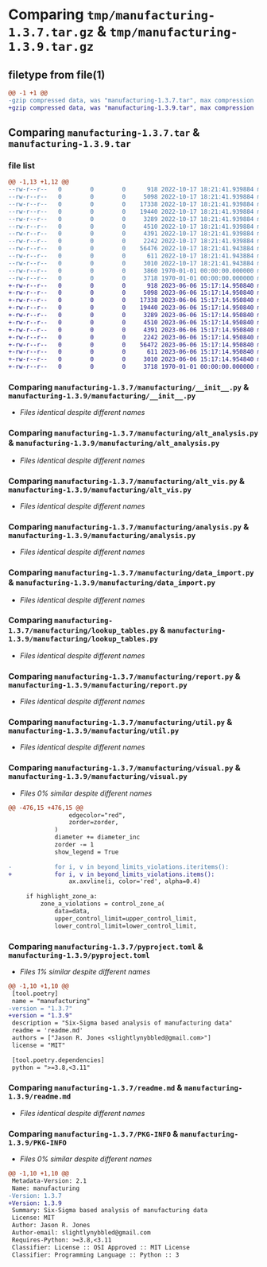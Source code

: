 # Comparing `tmp/manufacturing-1.3.7.tar.gz` & `tmp/manufacturing-1.3.9.tar.gz`

## filetype from file(1)

```diff
@@ -1 +1 @@
-gzip compressed data, was "manufacturing-1.3.7.tar", max compression
+gzip compressed data, was "manufacturing-1.3.9.tar", max compression
```

## Comparing `manufacturing-1.3.7.tar` & `manufacturing-1.3.9.tar`

### file list

```diff
@@ -1,13 +1,12 @@
--rw-r--r--   0        0        0      918 2022-10-17 18:21:41.939884 manufacturing-1.3.7/manufacturing/__init__.py
--rw-r--r--   0        0        0     5098 2022-10-17 18:21:41.939884 manufacturing-1.3.7/manufacturing/alt_analysis.py
--rw-r--r--   0        0        0    17338 2022-10-17 18:21:41.939884 manufacturing-1.3.7/manufacturing/alt_vis.py
--rw-r--r--   0        0        0    19440 2022-10-17 18:21:41.939884 manufacturing-1.3.7/manufacturing/analysis.py
--rw-r--r--   0        0        0     3289 2022-10-17 18:21:41.939884 manufacturing-1.3.7/manufacturing/data_import.py
--rw-r--r--   0        0        0     4510 2022-10-17 18:21:41.939884 manufacturing-1.3.7/manufacturing/lookup_tables.py
--rw-r--r--   0        0        0     4391 2022-10-17 18:21:41.939884 manufacturing-1.3.7/manufacturing/report.py
--rw-r--r--   0        0        0     2242 2022-10-17 18:21:41.939884 manufacturing-1.3.7/manufacturing/util.py
--rw-r--r--   0        0        0    56476 2022-10-17 18:21:41.943884 manufacturing-1.3.7/manufacturing/visual.py
--rw-r--r--   0        0        0      611 2022-10-17 18:21:41.943884 manufacturing-1.3.7/pyproject.toml
--rw-r--r--   0        0        0     3010 2022-10-17 18:21:41.943884 manufacturing-1.3.7/readme.md
--rw-r--r--   0        0        0     3860 1970-01-01 00:00:00.000000 manufacturing-1.3.7/setup.py
--rw-r--r--   0        0        0     3718 1970-01-01 00:00:00.000000 manufacturing-1.3.7/PKG-INFO
+-rw-r--r--   0        0        0      918 2023-06-06 15:17:14.950840 manufacturing-1.3.9/manufacturing/__init__.py
+-rw-r--r--   0        0        0     5098 2023-06-06 15:17:14.950840 manufacturing-1.3.9/manufacturing/alt_analysis.py
+-rw-r--r--   0        0        0    17338 2023-06-06 15:17:14.950840 manufacturing-1.3.9/manufacturing/alt_vis.py
+-rw-r--r--   0        0        0    19440 2023-06-06 15:17:14.950840 manufacturing-1.3.9/manufacturing/analysis.py
+-rw-r--r--   0        0        0     3289 2023-06-06 15:17:14.950840 manufacturing-1.3.9/manufacturing/data_import.py
+-rw-r--r--   0        0        0     4510 2023-06-06 15:17:14.950840 manufacturing-1.3.9/manufacturing/lookup_tables.py
+-rw-r--r--   0        0        0     4391 2023-06-06 15:17:14.950840 manufacturing-1.3.9/manufacturing/report.py
+-rw-r--r--   0        0        0     2242 2023-06-06 15:17:14.950840 manufacturing-1.3.9/manufacturing/util.py
+-rw-r--r--   0        0        0    56472 2023-06-06 15:17:14.950840 manufacturing-1.3.9/manufacturing/visual.py
+-rw-r--r--   0        0        0      611 2023-06-06 15:17:14.950840 manufacturing-1.3.9/pyproject.toml
+-rw-r--r--   0        0        0     3010 2023-06-06 15:17:14.954840 manufacturing-1.3.9/readme.md
+-rw-r--r--   0        0        0     3718 1970-01-01 00:00:00.000000 manufacturing-1.3.9/PKG-INFO
```

### Comparing `manufacturing-1.3.7/manufacturing/__init__.py` & `manufacturing-1.3.9/manufacturing/__init__.py`

 * *Files identical despite different names*

### Comparing `manufacturing-1.3.7/manufacturing/alt_analysis.py` & `manufacturing-1.3.9/manufacturing/alt_analysis.py`

 * *Files identical despite different names*

### Comparing `manufacturing-1.3.7/manufacturing/alt_vis.py` & `manufacturing-1.3.9/manufacturing/alt_vis.py`

 * *Files identical despite different names*

### Comparing `manufacturing-1.3.7/manufacturing/analysis.py` & `manufacturing-1.3.9/manufacturing/analysis.py`

 * *Files identical despite different names*

### Comparing `manufacturing-1.3.7/manufacturing/data_import.py` & `manufacturing-1.3.9/manufacturing/data_import.py`

 * *Files identical despite different names*

### Comparing `manufacturing-1.3.7/manufacturing/lookup_tables.py` & `manufacturing-1.3.9/manufacturing/lookup_tables.py`

 * *Files identical despite different names*

### Comparing `manufacturing-1.3.7/manufacturing/report.py` & `manufacturing-1.3.9/manufacturing/report.py`

 * *Files identical despite different names*

### Comparing `manufacturing-1.3.7/manufacturing/util.py` & `manufacturing-1.3.9/manufacturing/util.py`

 * *Files identical despite different names*

### Comparing `manufacturing-1.3.7/manufacturing/visual.py` & `manufacturing-1.3.9/manufacturing/visual.py`

 * *Files 0% similar despite different names*

```diff
@@ -476,15 +476,15 @@
                 edgecolor="red",
                 zorder=zorder,
             )
             diameter += diameter_inc
             zorder -= 1
             show_legend = True
 
-            for i, v in beyond_limits_violations.iteritems():
+            for i, v in beyond_limits_violations.items():
                 ax.axvline(i, color='red', alpha=0.4)
 
     if highlight_zone_a:
         zone_a_violations = control_zone_a(
             data=data,
             upper_control_limit=upper_control_limit,
             lower_control_limit=lower_control_limit,
```

### Comparing `manufacturing-1.3.7/pyproject.toml` & `manufacturing-1.3.9/pyproject.toml`

 * *Files 1% similar despite different names*

```diff
@@ -1,10 +1,10 @@
 [tool.poetry]
 name = "manufacturing"
-version = "1.3.7"
+version = "1.3.9"
 description = "Six-Sigma based analysis of manufacturing data"
 readme = 'readme.md'
 authors = ["Jason R. Jones <slightlynybbled@gmail.com>"]
 license = "MIT"
 
 [tool.poetry.dependencies]
 python = ">=3.8,<3.11"
```

### Comparing `manufacturing-1.3.7/readme.md` & `manufacturing-1.3.9/readme.md`

 * *Files identical despite different names*

### Comparing `manufacturing-1.3.7/PKG-INFO` & `manufacturing-1.3.9/PKG-INFO`

 * *Files 0% similar despite different names*

```diff
@@ -1,10 +1,10 @@
 Metadata-Version: 2.1
 Name: manufacturing
-Version: 1.3.7
+Version: 1.3.9
 Summary: Six-Sigma based analysis of manufacturing data
 License: MIT
 Author: Jason R. Jones
 Author-email: slightlynybbled@gmail.com
 Requires-Python: >=3.8,<3.11
 Classifier: License :: OSI Approved :: MIT License
 Classifier: Programming Language :: Python :: 3
```

